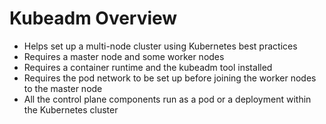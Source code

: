 # Kubeadm Overview

* Helps set up a multi-node cluster using Kubernetes best practices
* Requires a master node and some worker nodes
* Requires a container runtime and the kubeadm tool installed
* Requires the pod network to be set up before joining the worker nodes to the master node
* All the control plane components run as a pod or a deployment within the Kubernetes cluster
